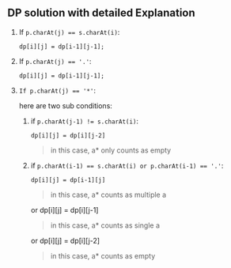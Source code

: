 ## DP solution with detailed Explanation
1. If `p.charAt(j) == s.charAt(i)`:

   `dp[i][j] = dp[i-1][j-1];`
2. If `p.charAt(j) == '.'`:
    
    `dp[i][j] = dp[i-1][j-1];`
3. `If p.charAt(j) == '*'`: 
   
   here are two sub conditions:
               
    1. if `p.charAt(j-1) != s.charAt(i)`: 
    
        `dp[i][j] = dp[i][j-2]`  
        > in this case, a* only counts as empty

    2. if `p.charAt(i-1) == s.charAt(i) or p.charAt(i-1) == '.'`:
        
        `dp[i][j] = dp[i-1][j]`    
        > in this case, a* counts as multiple a

        or dp[i][j] = dp[i][j-1]

        > in this case, a* counts as single a
                            
        or dp[i][j] = dp[i][j-2] 
        
        >in this case, a* counts as empty